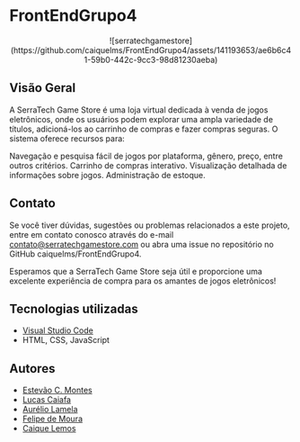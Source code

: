 # FrontEndGrupo4

<div align="center">
  ![serratechgamestore](https://github.com/caiquelms/FrontEndGrupo4/assets/141193653/ae6b6c41-59b0-442c-9cc3-98d81230aeba)
</div>





## Visão Geral
A SerraTech Game Store é uma loja virtual dedicada à venda de jogos eletrônicos, onde os usuários podem explorar uma ampla variedade de títulos, adicioná-los ao carrinho de compras e fazer compras seguras. O sistema oferece recursos para:

Navegação e pesquisa fácil de jogos por plataforma, gênero, preço, entre outros critérios.
Carrinho de compras interativo.
Visualização detalhada de informações sobre jogos.
Administração de estoque.

## Contato
Se você tiver dúvidas, sugestões ou problemas relacionados a este projeto, entre em contato conosco através do e-mail contato@serratechgamestore.com ou abra uma issue no repositório no GitHub  caiquelms/FrontEndGrupo4.

Esperamos que a SerraTech Game Store seja útil e proporcione uma excelente experiência de compra para os amantes de jogos eletrônicos!

## Tecnologias utilizadas
- [Visual Studio Code](https://code.visualstudio.com)
- HTML, CSS, JavaScript

## Autores
- [Estevão C. Montes](https://github.com/Estevao1323)
- [Lucas Caiafa](https://github.com/lucascaiafa00)
- [Aurélio Lamela](https://github.com/netolamela)
- [Felipe de Moura](https://github.com/sh9bba)
- [Caique Lemos](https://github.com/caiquelms)
